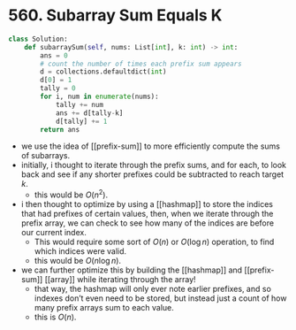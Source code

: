 # 560. Subarray Sum Equals K

```python
class Solution:
    def subarraySum(self, nums: List[int], k: int) -> int:
        ans = 0
        # count the number of times each prefix sum appears
        d = collections.defaultdict(int)
        d[0] = 1
        tally = 0
        for i, num in enumerate(nums):
            tally += num
            ans += d[tally-k]
            d[tally] += 1
        return ans
```

- we use the idea of [[prefix-sum]] to more efficiently compute the sums of subarrays.
- initially, i thought to iterate through the prefix sums, and for each, to look back and see if any shorter prefixes could be subtracted to reach target $k$.
	- this would be $O(n^2)$.
- i then thought to optimize by using a [[hashmap]] to store the indices that had prefixes of certain values, then, when we iterate through the prefix array, we can check to see how many of the indices are before our current index.
	- This would require some sort of $O(n)$ or $O(\log n)$ operation, to find which indices were valid.
	- this would be $O(n\log n)$.
- we can further optimize this by building the [[hashmap]] and [[prefix-sum]] [[array]] while iterating through the array!
	- that way, the hashmap will only ever note earlier prefixes, and so indexes don’t even need to be stored, but instead just a count of how many prefix arrays sum to each value.
	- this is $O(n)$.